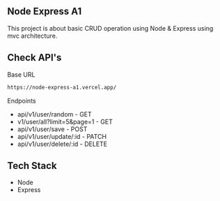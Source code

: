 
## Node Express A1

This project is about basic CRUD operation using Node & Express using mvc architecture.


## Check API's

Base URL

```bash
https://node-express-a1.vercel.app/
```



Endpoints
- api/v1/user/random - GET
- v1/user/all?limit=5&page=1 - GET
- api/v1/user/save - POST
- api/v1/user/update/:id - PATCH
- api/v1/user/delete/:id - DELETE


## Tech Stack
- Node
- Express

